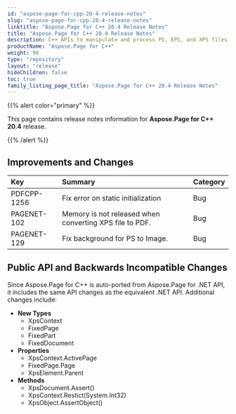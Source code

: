 ```yaml
---
id: "aspose-page-for-cpp-20-4-release-notes"
slug: "aspose-page-for-cpp-20-4-release-notes"
linktitle: "Aspose.Page for C++ 20.4 Release Notes"
title: "Aspose.Page for C++ 20.4 Release Notes"
description: C++ APIs to manipulate and process PS, EPS, and XPS files. This page contains new Aspose.Page for C++ features, enhancement, and bug fixes in 2020, version 20.4.
productName: "Aspose.Page for C++"
weight: 98
type: "repository"
layout: "release"
hideChildren: false
toc: true
family_listing_page_title: "Aspose.Page for C++ 20.4 Release Notes"
---
```


{{% alert color="primary" %}} 

This page contains release notes information for **Aspose.Page for C++ 20.4** release.

{{% /alert %}} 
## **Improvements and Changes**

|**Key**|**Summary**|**Category**|
| :- | :- | :- |
|PDFCPP-1256|Fix error on static initialization|Bug|
|PAGENET-102|Memory is not released when converting XPS file to PDF.|Bug|
|PAGENET-129 |Fix background for PS to Image.|Bug|
## **Public API and Backwards Incompatible Changes**
Since Aspose.Page for C++ is auto-ported from Aspose.Page for .NET API, it includes the same API changes as the equivalent .NET API. Additional changes include:

- **New Types**
  - XpsContext
  - FixedPage
  - FixedPart
  - FixedDocument
- **Properties**
  - XpsContext.ActivePage
  - FixedPage.Page
  - XpsElement.Parent
- **Methods**
  - XpsDocument.Assert()
  - XpsContext.Restict(System.Int32)
  - XpsObject.AssertObject()
